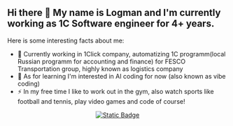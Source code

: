 ## Hi there 👋 My name is Logman and I'm currently working as 1C Software engineer for 4+ years.

Here is some interesting facts about me:

- 🔭 Currently working in 1Click company, automatizing 1C programm(local Russian programm for accounting and finance) for FESCO Transportation group, highly known as logistics company
- 🌱 As for learning I'm interested in AI coding for now (also known as vibe coding)
- ⚡ In my free time I like to work out in the gym, also watch sports like football and tennis, play video games and code of course!

<div align="center">
  <a href="https://t.me/curious_0ne" target="_blank">
    <img alt="Static Badge" src="https://img.shields.io/badge/telegram-blue?link=https%3A%2F%2Ft.me%2Fcurious_0ne">
  </a>
</div>
